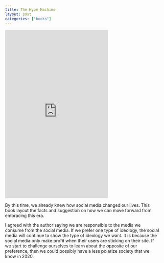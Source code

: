 ```yaml
---
title: The Hype Machine
layout: post
categories: ["books"]
---
```

<iframe type="text/html" width="336" height="550" frameborder="0" allowfullscreen style="max-width:100%" src="https://read.amazon.com/kp/card?asin=B083RZKJY3&preview=inline&linkCode=kpe&ref_=cm_sw_r_kb_dp_gHR7FbYYTGJAG" ></iframe>

By this time, we already knew how social media changed our lives. This book layout the facts and suggestion on how we can move forward from embracing this era.

I agreed with the author saying we are responsible to the media we consume from the social media. If we prefer one type of ideology, the social media will continue to show the type of ideology we want. It is because the social media only make profit when their users are sticking on their site. If we start to challenge ourselves to learn about the opposite of our preference, then we could possibly have a less polarize society that we know in 2020. 
